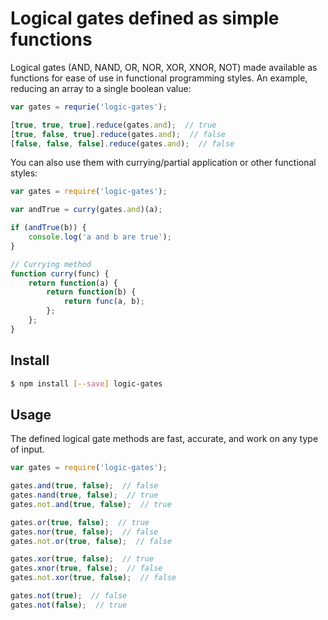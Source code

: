 
# Logical gates defined as simple functions

Logical gates (AND, NAND, OR, NOR, XOR, XNOR, NOT) made available as functions for ease of use in functional programming styles. An example, reducing an array to a single boolean value:

```javascript
var gates = requrie('logic-gates');

[true, true, true].reduce(gates.and);  // true
[true, false, true].reduce(gates.and);  // false
[false, false, false].reduce(gates.and);  // false
```

You can also use them with currying/partial application or other functional styles:

```javascript
var gates = require('logic-gates');

var andTrue = curry(gates.and)(a);

if (andTrue(b)) {
    console.log('a and b are true');
}

// Currying method
function curry(func) {
    return function(a) {
        return function(b) {
            return func(a, b);
        };
    };
}
```

## Install

```bash
$ npm install [--save] logic-gates
```

## Usage

The defined logical gate methods are fast, accurate, and work on any type of input.

```javascript
var gates = require('logic-gates');

gates.and(true, false);  // false
gates.nand(true, false);  // true
gates.not.and(true, false);  // true

gates.or(true, false);  // true
gates.nor(true, false);  // false
gates.not.or(true, false);  // false

gates.xor(true, false);  // true
gates.xnor(true, false);  // false
gates.not.xor(true, false);  // false

gates.not(true);  // false
gates.not(false);  // true
```
